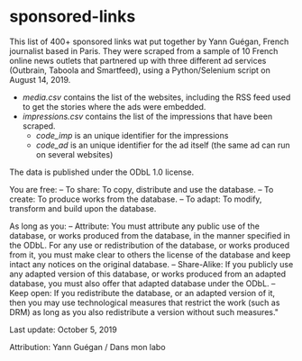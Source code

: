 # sponsored-links
 
This list of 400+ sponsored links wat put together by Yann Guégan, French journalist based in Paris. They were scraped from a sample of 10 French online news outlets that partnered up with three different ad services (Outbrain, Taboola and Smartfeed), using a Python/Selenium script on August 14, 2019.

* *media.csv* contains the list of the websites, including the RSS feed used to get the stories where the ads were embedded.
* *impressions.csv* contains the list of the impressions that have been scraped. 
	* *code_imp* is an unique identifier for the impressions
	* *code_ad* is an unique identifier for the ad itself (the same ad can run on several websites)

The data is published under the ODbL 1.0 license. 

You are free:
– To share: To copy, distribute and use the database.
– To create: To produce works from the database.
– To adapt: To modify, transform and build upon the database.

As long as you:
– Attribute: You must attribute any public use of the database, or works produced from the database, in the manner specified in the ODbL. For any use or redistribution of the database, or works produced from it, you must make clear to others the license of the database and keep intact any notices on the original database.
– Share-Alike: If you publicly use any adapted version of this database, or works produced from an adapted database, you must also offer that adapted database under the ODbL.
– Keep open: If you redistribute the database, or an adapted version of it, then you may use technological measures that restrict the work (such as DRM) as long as you also redistribute a version without such measures."

Last update: October 5, 2019

Attribution: Yann Guégan / Dans mon labo